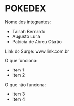 # POKEDEX

Nome dos integrantes: 
- Tainah Bernardo
- Augusto Luna
- Patrícia de Abreu Otarão

Link do Surge: www.link.com.br

O que funciona:
- Item 1
- Item 2

O que não funciona: 
- Item 3
- Item 4